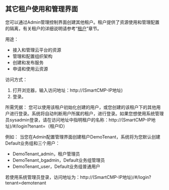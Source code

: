 


## 其它租户使用和管理界面

您可以通过Admin管理控制界面创建其他租户。租户提供了资源使用和管理配置的隔离，有关租户的详细说明请参考“[租户](http://192.168.1.55/foundationConcepts/02组织架构/租户.html)”章节。

用途：
 + 接入和管理云平台的资源
 + 管理和配置组织架构
 + 创建和发布服务
 + 申请和使用云资源

访问方式：
1. 打开浏览器，输入访问地址：http://(SmartCMP-IP地址)
2. 登录。

所需凭据：
您可以使用该租户初始化创建的用户，或您创建的该租户下的其他用户进行登录。系统将自动判断用户所属的租户，进行登录。如果您想使用系统管理员sysadmin登录，请在访问地址中指明租户的名称：http://(SmartCMP-IP地址)/#/login?tenant=（租户ID）

例如：
当您在Admin配置管理界面创建租户DemoTenant，系统将为您默认创建Default业务组和三个用户：
+ DemoTenant_admin，租户管理员
+ DemoTenant_bgadmin，Default业务组管理员
+ DemoTenant_user，Default业务组普通用户

若使用系统管理员登录，访问地址为：http://(SmartCMP-IP地址)/#/login?tenant=demotenant






